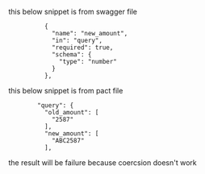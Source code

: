 this below snippet is from swagger file

```
          {
            "name": "new_amount",
            "in": "query",
            "required": true,
            "schema": {
              "type": "number"
            }
          },
```

this below snippet is from pact file

```
        "query": {
          "old_amount": [
            "2587"
          ],
          "new_amount": [
            "ABC2587"
          ],
```

the result will be failure because coercsion doesn't work
